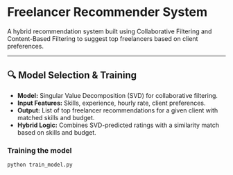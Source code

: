 # Freelancer Recommender System

A hybrid recommendation system built using Collaborative Filtering and Content-Based Filtering to suggest top freelancers based on client preferences.

---

## 🔍 Model Selection & Training

- **Model:** Singular Value Decomposition (SVD) for collaborative filtering.
- **Input Features:** Skills, experience, hourly rate, client preferences.
- **Output:** List of top freelancer recommendations for a given client with matched skills and budget.
- **Hybrid Logic:** Combines SVD-predicted ratings with a similarity match based on skills and budget.

### Training the model
```bash
python train_model.py
